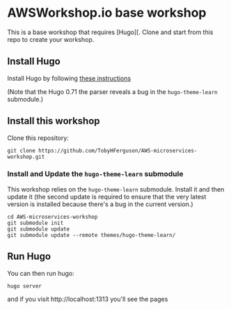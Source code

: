 

# AWSWorkshop.io base workshop 

This is a base workshop that requires [Hugo][.  Clone and start from this repo to create your workshop.

## Install Hugo
Install Hugo by following [these instructions](https://gohugo.io/getting-started/installing/)

(Note that the Hugo 0.71 the parser reveals a bug in the `hugo-theme-learn` submodule.)

## Install this workshop
Clone this repository:

```
git clone https://github.com/TobyHFerguson/AWS-microservices-workshop.git
```
### Install and Update the `hugo-theme-learn` submodule
This workshop relies on the `hugo-theme-learn` submodule. Install it and then update it (the second update is required to ensure that the very latest version is installed because there's a bug in the current version.)
```
cd AWS-microservices-workshop
git submodule init
git submodule update
git submodule update --remote themes/hugo-theme-learn/
```

## Run Hugo

You can then run hugo:
```
hugo server
```
and if you visit http://localhost:1313 you'll see the pages

